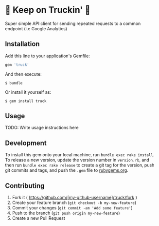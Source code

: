 # :truck: Keep on Truckin' :truck:

Super simple API client for sending repeated requests to a common endpoint (i.e Google Analytics)

## Installation

Add this line to your application's Gemfile:

```ruby
gem 'truck'
```

And then execute:

    $ bundle

Or install it yourself as:

    $ gem install truck

## Usage

TODO: Write usage instructions here

## Development

To install this gem onto your local machine, run `bundle exec rake install`. To release a new version, update the version number in `version.rb`, and then run `bundle exec rake release` to create a git tag for the version, push git commits and tags, and push the `.gem` file to [rubygems.org](https://rubygems.org).

## Contributing

1. Fork it ( https://github.com/[my-github-username]/truck/fork )
2. Create your feature branch (`git checkout -b my-new-feature`)
3. Commit your changes (`git commit -am 'Add some feature'`)
4. Push to the branch (`git push origin my-new-feature`)
5. Create a new Pull Request
